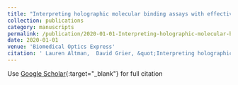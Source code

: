 ```yaml
---
title: "Interpreting holographic molecular binding assays with effective medium theory"
collection: publications
category: manuscripts
permalink: /publication/2020-01-01-Interpreting-holographic-molecular-binding-assays-with-effective-medium-theory
date: 2020-01-01
venue: 'Biomedical Optics Express'
citation: ' Lauren Altman,  David Grier, &quot;Interpreting holographic molecular binding assays with effective medium theory.&quot; Biomedical Optics Express, 2020.'
---
```

Use [Google Scholar](https://scholar.google.com/scholar?q=Interpreting+holographic+molecular+binding+assays+with+effective+medium+theory){:target="_blank"} for full citation